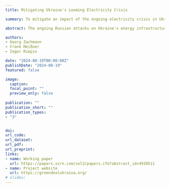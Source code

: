 ```yaml
---
title: Mitigating Ukraine's Looming Electricity Crisis

summary: To mitigate an impact of the ongoing electricity crisis in Ukraine, we propose establishing an energy situation room, empowering municipalities, and using market mechanisms to allocate donor support for rapid deployment of technical solutions.

abstract: The ongoing Russian attacks on Ukraine's energy infrastructure are causing massive power outages. Without coordinated measures, the situation will turn worse in the next winter. Technical solutions to improve the supply-situation exist. However, implementing them quickly requires resources and a high level of coordination. Toward this goal, we propose the establishment of an "energy situation room" for improving information exchange and coordination of Ukrainian energy resilience strategy, along with mechanisms to enable local and private actors to invest in targeted, system-friendly solutions.

authors:
- Georg Zachmann
- Frank Meißner
- Iegor Riepin

date: "2024-08-19T00:00:00Z"
publishDate: "2024-08-19"
featured: false

image:
  caption:
  focal_point: ""
  preview_only: false
  
publication: ""
publication_short: ""
publication_types:
- "3"


doi:
url_code:
url_dataset:
url_pdf:
url_preprint: 
links:
- name: Working paper 
  url: https://papers.ssrn.com/sol3/papers.cfm?abstract_id=4930511
- name: Project website
  url: https://greendealukraina.org/
# slides:
---
```


